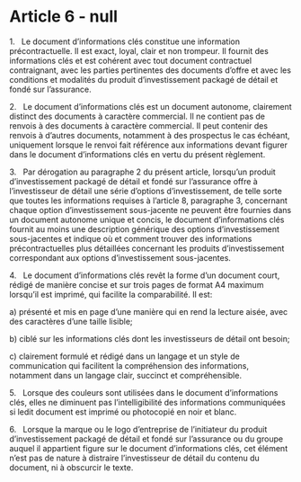 # Article 6 - null


1.   Le document d’informations clés constitue une information précontractuelle. Il est exact, loyal, clair et non trompeur. Il fournit des informations clés et est cohérent avec tout document contractuel contraignant, avec les parties pertinentes des documents d’offre et avec les conditions et modalités du produit d’investissement packagé de détail et fondé sur l’assurance.

2.   Le document d’informations clés est un document autonome, clairement distinct des documents à caractère commercial. Il ne contient pas de renvois à des documents à caractère commercial. Il peut contenir des renvois à d’autres documents, notamment à des prospectus le cas échéant, uniquement lorsque le renvoi fait référence aux informations devant figurer dans le document d’informations clés en vertu du présent règlement.

3.   Par dérogation au paragraphe 2 du présent article, lorsqu’un produit d’investissement packagé de détail et fondé sur l’assurance offre à l’investisseur de détail une série d’options d’investissement, de telle sorte que toutes les informations requises à l’article 8, paragraphe 3, concernant chaque option d’investissement sous-jacente ne peuvent être fournies dans un document autonome unique et concis, le document d’informations clés fournit au moins une description générique des options d’investissement sous-jacentes et indique où et comment trouver des informations précontractuelles plus détaillées concernant les produits d’investissement correspondant aux options d’investissement sous-jacentes.

4.   Le document d’informations clés revêt la forme d’un document court, rédigé de manière concise et sur trois pages de format A4 maximum lorsqu’il est imprimé, qui facilite la comparabilité. Il est:

a) présenté et mis en page d’une manière qui en rend la lecture aisée, avec des caractères d’une taille lisible;

b) ciblé sur les informations clés dont les investisseurs de détail ont besoin;

c) clairement formulé et rédigé dans un langage et un style de communication qui facilitent la compréhension des informations, notamment dans un langage clair, succinct et compréhensible.

5.   Lorsque des couleurs sont utilisées dans le document d’informations clés, elles ne diminuent pas l’intelligibilité des informations communiquées si ledit document est imprimé ou photocopié en noir et blanc.

6.   Lorsque la marque ou le logo d’entreprise de l’initiateur du produit d’investissement packagé de détail et fondé sur l’assurance ou du groupe auquel il appartient figure sur le document d’informations clés, cet élément n’est pas de nature à distraire l’investisseur de détail du contenu du document, ni à obscurcir le texte.

